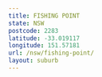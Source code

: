 ```yaml
---
title: FISHING POINT
state: NSW
postcode: 2283
latitude: -33.019117
longitude: 151.57181
url: /nsw/fishing-point/
layout: suburb
---
```

